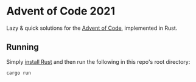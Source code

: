 # Advent of Code 2021

Lazy & quick solutions for the [Advent of Code](https://adventofcode.com/2021/), implemented in Rust.

## Running
Simply [install Rust](https://www.rust-lang.org/tools/install) and then run the following in this repo's root directory:
```
cargo run
```
